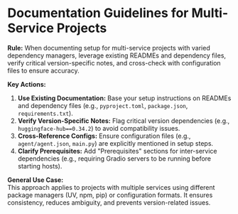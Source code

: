 # Documentation Guidelines for Multi-Service Projects

**Rule:** When documenting setup for multi-service projects with varied dependency managers, leverage existing READMEs and dependency files, verify critical version-specific notes, and cross-check with configuration files to ensure accuracy.

**Key Actions:**
1. **Use Existing Documentation:** Base your setup instructions on READMEs and dependency files (e.g., `pyproject.toml`, `package.json`, `requirements.txt`).
2. **Verify Version-Specific Notes:** Flag critical version dependencies (e.g., `huggingface-hub==0.34.2`) to avoid compatibility issues.
3. **Cross-Reference Configs:** Ensure configuration files (e.g., `agent/agent.json`, `main.py`) are explicitly mentioned in setup steps.
4. **Clarify Prerequisites:** Add "Prerequisites" sections for inter-service dependencies (e.g., requiring Gradio servers to be running before starting hosts).

**General Use Case:**  
This approach applies to projects with multiple services using different package managers (UV, npm, pip) or configuration formats. It ensures consistency, reduces ambiguity, and prevents version-related issues.
